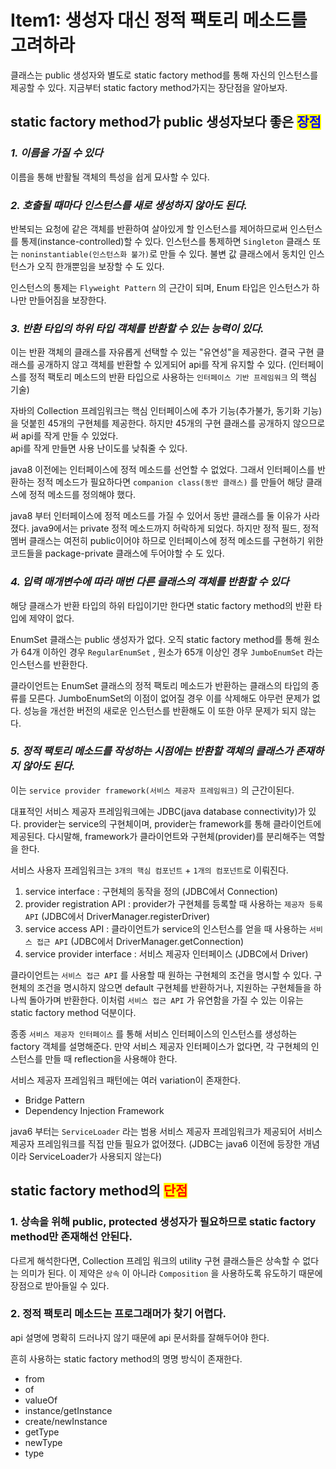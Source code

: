 # Item1: 생성자 대신 정적 팩토리 메소드를 고려하라

클래스는 public 생성자와 별도로 static factory method를 통해 자신의 인스턴스를 제공할 수 있다. 지금부터  static factory method가지는 장단점을 알아보자.

## static factory method가 public 생성자보다 좋은 <mark style="color:blue;">장점</mark>

### _**1. 이름을 가질 수 있다**_

이름을 통해 반활될 객체의 특성을 쉽게 묘사할 수 있다.

### _**2. 호출될 때마다 인스턴스를 새로 생성하지 않아도 된다.**_

반복되는 요청에 같은 객체를 반환하여 살아있게 할 인스턴스를 제어하므로써 인스턴스를 통제(instance-controlled)할 수 있다. 인스턴스를 통제하면 `Singleton` 클래스  또는 `noninstantiable(인스턴스화 불가)`로 만들 수 있다. 불변 값 클래스에서 동치인 인스턴스가 오직 한개뿐임을 보장할 수 도 있다.

인스턴스의 통제는 `Flyweight Pattern` 의 근간이 되며, Enum 타입은 인스턴스가 하나만 만들어짐을 보장한다.

### _**3. 반환 타입의 하위 타입 객체를 반환할 수 있는 능력이 있다.**_

이는 반환 객체의 클래스를 자유롭게 선택할 수 있는 "유연성"을 제공한다. 결국 구현 클래스를 공개하지 않고 객체를 반환할 수 있게되어 api를 작게 유지할 수 있다. (인터페이스를 정적 팩토리 메소드의 반환 타입으로 사용하는 `인터페이스 기반 프레임워크` 의 핵심 기술)

자바의 Collection 프레임워크는 핵심 인터페이스에 추가 기능(추가불가, 동기화 기능)을 덧붙힌 45개의 구현체를 제공한다. 하지만 45개의 구현 클래스를 공개하지 않으므로써 api를 작게 만들 수 있었다.\
api를 작게 만들면 사용 난이도를 낮춰줄 수 있다.

java8 이전에는 인터페이스에 정적 메소드를 선언할 수 없었다. 그래서 인터페이스를 반환하는 정적 메소드가 필요하다면 `companion class(동반 클래스)` 를 만들어 해당 클래스에 정적 메소드를 정의해야 했다.&#x20;

java8 부터 인터페이스에 정적 메소드를 가질 수 있어서 동반 클래스를 둘 이유가 사라졌다. java9에서는 private 정적 메소드까지 허락하게 되었다. 하지만 정적 필드, 정적 멤버 클래스는 여전히 public이어야 하므로 인터페이스에 정적 메소드를 구현하기 위한 코드들을 package-private 클래스에 두어야할 수 도 있다.

### _**4. 입력 매개변수에 따라 매번 다른 클래스의 객체를 반환할 수 있다**_

해당 클래스가 반환 타입의 하위 타입이기만 한다면 static factory method의 반환 타입에 제약이 없다.

EnumSet 클래스는 public 생성자가 없다. 오직 static factory method를 통해 원소가 64개 이하인 경우 `RegularEnumSet` , 원소가 65개 이상인 경우 `JumboEnumSet` 라는 인스턴스를 반환한다.

클라이언트는 EnumSet 클래스의 정적 팩토리 메소드가 반환하는 클래스의 타입의 종류를 모른다. JumboEnumSet의 이점이 없어질 경우 이를 삭제해도 아무런 문제가 없다. 성능을 개선한 버전의 새로운 인스턴스를 반환해도 이 또한 아무 문제가 되지 않는다.

### _5. 정적 팩토리 메소드를 작성하는 시점에는 반환할 객체의 클래스가 존재하지 않아도 된다._

이는 `service provider framework(서비스 제공자 프레임워크)` 의 근간이된다.&#x20;

대표적인 서비스 제공자 프레임워크에는 JDBC(java database connectivity)가 있다. provider는 service의 구현체이며,   provider는 framework를 통해 클라이언트에 제공된다. 다시말해, framework가 클라이언트와 구현체(provider)를 분리해주는 역할을 한다.

서비스 사용자 프레임워크는 `3개의 핵심 컴포넌트` + `1개의 컴포넌트`로 이뤄진다.

1. service interface : 구현체의 동작을 정의 (JDBC에서 Connection)
2. provider registration API : provider가 구현체를 등록할 때 사용하는 `제공자 등록 API` (JDBC에서 DriverManager.registerDriver)
3. service access API : 클라이언트가 service의 인스턴스를 얻을 때 사용하는 `서비스 접근 API` (JDBC에서 DriverManager.getConnection)
4. service provider interface : 서비스 제공자 인터페이스 (JDBC에서 Driver)

클라이언트는 `서비스 접근 API` 를 사용할 때 원하는 구현체의 조건을 명시할 수 있다. 구현체의 조건을 명시하지 않으면 default 구현체를 반환하거나, 지원하는 구현체들을 하나씩 돌아가며 반환한다. 이처럼 `서비스 접근 API` 가 유연함을 가질 수 있는 이유는 static factory method 덕분이다.

종종 `서비스 제공자 인터페이스` 를 통해 서비스 인터페이스의 인스턴스를 생성하는 factory 객체를 설명해준다. 만약 서비스 제공자 인터페이스가 없다면, 각 구현체의 인스턴스를 만들 때 reflection을 사용해야 한다.

서비스 제공자 프레임워크 패턴에는 여러 variation이 존재한다.

* Bridge Pattern
* Dependency Injection Framework

java6 부터는 `ServiceLoader` 라는 범용 서비스 제공자 프레임워크가 제공되어 서비스 제공자 프레임워크를 직접 만들 필요가 없어졌다. (JDBC는 java6 이전에 등장한 개념이라 ServiceLoader가 사용되지 않는다)



## static factory method의 <mark style="color:red;">단점</mark>

### 1. 상속을 위해 public, protected 생성자가 필요하므로 static factory method만 존재해선 안된다.

다르게 해석한다면, Collection 프레임 워크의 utility 구현 클래스들은 상속할 수 없다는 의미가 된다. 이 제약은 `상속` 이 아니라 `Composition` 을 사용하도록 유도하기 때문에 장점으로 받아들일 수 있다.

### 2. 정적 팩토리 메소드는 프로그래머가 찾기 어렵다.

api 설명에 명확히 드러나지 않기 때문에 api 문서화를 잘해두어야 한다.

흔히 사용하는 static factory method의 명명 방식이 존재한다.

* from
* of
* valueOf
* instance/getInstance
* create/newInstance
* getType
* newType
* type
